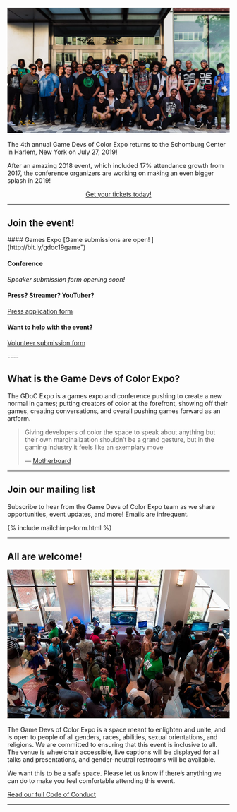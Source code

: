 <!--  # Play, learn, and celebrate diversity in games. -->
![](/assets/images/photos/2018/2018GDoCE.jpg)

The 4th annual Game Devs of Color Expo returns to the Schomburg Center in Harlem, New York on July 27, 2019! 

After an amazing 2018 event, which included 17% attendance growth from 2017, the conference organizers are working on making an even bigger splash in 2019!

<center><a href="https://gamedevsofcolorexpo.com/tickets/" class="btn">Get your tickets today!</a></center>

---

## Join the event!

<div class="col-3-2">
#### Games Expo
[Game submissions are open! ](http://bit.ly/gdoc19game") 
<br/>

#### Conference
*Speaker submission form opening soon!*
<br/>

#### Press? Streamer? YouTuber?
[Press application form ](http://bit.ly/gdoc19volunteer) 

#### Want to help with the event?
[Volunteer submission form ](http://bit.ly/gdoc19volunteer) 

</div>
----

## What is the Game Devs of Color Expo?
The GDoC Expo is a games expo and conference pushing to create a new normal in games; putting creators of color at the forefront, showing off their games, creating conversations, and overall pushing games forward as an artform. 

<blockquote class="twitter-tweet" data-lang="en"><p lang="en" dir="ltr">
Giving developers of color the space to speak about anything but their own marginalization shouldn’t be a grand gesture, but in the gaming industry it feels like an exemplary move
</p>&mdash; <a href="https://motherboard.vice.com/en_us/article/5943vb/the-game-developers-of-color-expo-was-a-respite-from-the-hostile-gaming-scene">Motherboard</a></blockquote>

----

## Join our mailing list

Subscribe to hear from the Game Devs of Color Expo team as we share opportunities, event updates, and more! Emails are infrequent.

{% include mailchimp-form.html %}

----

## All are welcome!

![](/assets/images/photos/2018/2018GDoCE_1.jpg)

The Game Devs of Color Expo is a space meant to enlighten and unite, and is open to people of all genders, races, abilities, sexual orientations, and religions. We are committed to ensuring that this event is inclusive to all. The venue is wheelchair accessible, live captions will be displayed for all talks and presentations, and gender-neutral restrooms will be available.

We want this to be a safe space. Please let us know if there’s anything we can do to make you feel comfortable attending this event.


[Read our full Code of Conduct](/codeofconduct)

----
